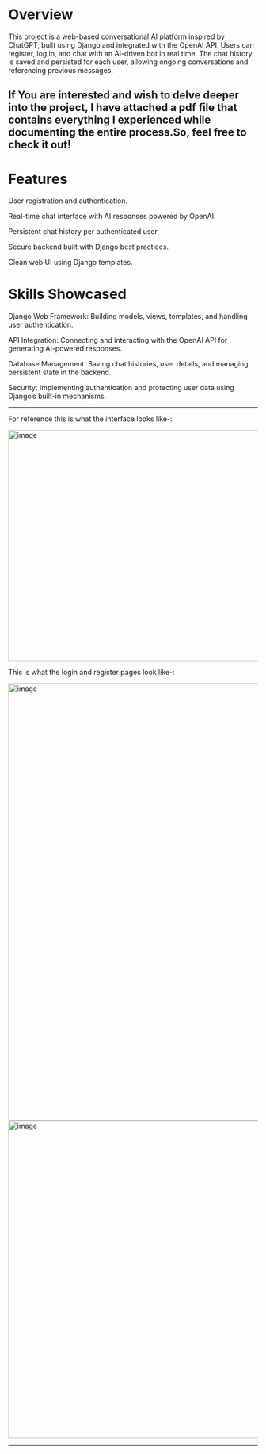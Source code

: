 # Overview

This project is a web-based conversational AI platform inspired by ChatGPT, built using Django and integrated with the OpenAI API. Users can register, log in, and chat with an AI-driven bot in real time. The chat history is saved and persisted for each user, allowing ongoing conversations and referencing previous messages.

## If You are interested and wish to delve deeper into the project, I have attached a pdf file that contains everything I experienced while documenting the entire process.So, feel free to check it out!

# Features

User registration and authentication.

Real-time chat interface with AI responses powered by OpenAI.

Persistent chat history per authenticated user.

Secure backend built with Django best practices.

Clean web UI using Django templates.

# Skills Showcased

Django Web Framework: Building models, views, templates, and handling user authentication.​

API Integration: Connecting and interacting with the OpenAI API for generating AI-powered responses.​

Database Management: Saving chat histories, user details, and managing persistent state in the backend.​

Security: Implementing authentication and protecting user data using Django’s built-in mechanisms.

__________________________________________________________________________________________________________

For reference this is what the interface looks like-:

<img width="870" height="466" alt="image" src="https://github.com/user-attachments/assets/1d9609c0-27a2-4b2c-a666-920706696ec5" />

This is what the login and register pages look like-:

<img width="661" height="882" alt="image" src="https://github.com/user-attachments/assets/9409212e-1671-4017-a3d7-1b74a019e3ef" />

<img width="870" height="641" alt="image" src="https://github.com/user-attachments/assets/aa1abdca-493b-4d23-8cac-633c3de4a8f9" />

___________________________________________________________________________________________________________

